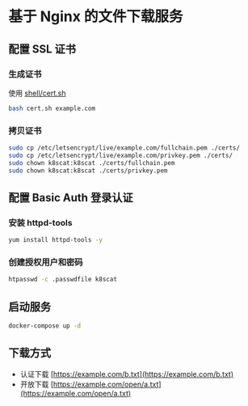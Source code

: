 # 基于 Nginx 的文件下载服务

## 配置 SSL 证书

### 生成证书

使用 [shell/cert.sh](../../shell/cert.sh)

```bash
bash cert.sh example.com
```

### 拷贝证书

```bash
sudo cp /etc/letsencrypt/live/example.com/fullchain.pem ./certs/
sudo cp /etc/letsencrypt/live/example.com/privkey.pem ./certs/
sudo chown k8scat:k8scat ./certs/fullchain.pem
sudo chown k8scat:k8scat ./certs/privkey.pem
```

## 配置 Basic Auth 登录认证

### 安装 httpd-tools

```bash
yum install httpd-tools -y
```

### 创建授权用户和密码

```bash
htpasswd -c .passwdfile k8scat
```

## 启动服务

```bash
docker-compose up -d
```

## 下载方式

- 认证下载 [https://example.com/b.txt](https://example.com/b.txt)
- 开放下载 [https://example.com/open/a.txt](https://example.com/open/a.txt)
